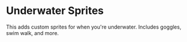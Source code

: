 # Underwater Sprites
This adds custom sprites for when you're underwater. Includes goggles, swim walk, and more.

